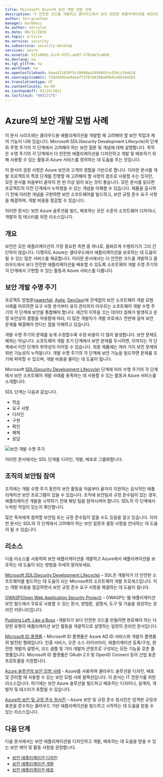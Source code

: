 ```yaml
---
title: Microsoft Azure의 보안 개발 모범 사례
description: 더 안전한 코드를 개발하고 클라우드에서 보다 안전한 애플리케이션을 배포하는 데 도움이 되는 모범 사례입니다.
author: TerryLanfear
manager: barbkess
ms.author: terrylan
ms.date: 06/11/2019
ms.topic: article
ms.service: security
ms.subservice: security-develop
services: azure
ms.assetid: 521180dc-2cc9-43f1-ae87-2701de7ca6b8
ms.devlang: na
ms.tgt_pltfrm: na
ms.workload: na
ms.openlocfilehash: baaa311620f5c10948aa3494002ce359cc5dab28
ms.sourcegitcommit: f28ebb95ae9aaaff3f87d8388a09b41e0b3445b5
ms.translationtype: HT
ms.contentlocale: ko-KR
ms.lasthandoff: 03/29/2021
ms.locfileid: "94517175"
---
```

# <a name="secure-development-best-practices-on-azure"></a>Azure의 보안 개발 모범 사례
이 문서 시리즈에는 클라우드용 애플리케이션을 개발할 때 고려해야 할 보안 작업과 제어 기능이 나와 있습니다. Microsoft SDL(Security Development Lifecycle)의 단계와 주명 주기의 각 단계에서 고려해야 하는 보안 질문 및 개념에 대해 설명합니다. 목적은 수명 주기의 각 단계에서 더 안전한 애플리케이션을 디자인하고 개발 및 배포하기 위해 사용할 수 있는 활동과 Azure 서비스를 정의하는 데 도움을 주는 것입니다.

이 문서의 권장 사항은 Azure 보안과 고객의 경험을 기반으로 합니다. 이러한 문서를 개발 프로젝트의 특정 단계를 진행할 때 고려해야 할 사항의 참조로 사용할 수는 있지만, 모든 문서를 처음부터 끝까지 한 번 이상 읽어 보는 것이 좋습니다. 모든 문서를 읽으면 프로젝트의 이전 단계에서 누락했을 수 있는 개념을 이해할 수 있습니다. 제품을 출시하기 전에 이러한 개념을 구현하면 보안 소프트웨어를 빌드하고, 보안 규정 준수 요구 사항을 해결하며, 개발 비용을 절감할 수 있습니다.

이러한 문서는 보안 Azure 솔루션을 빌드, 배포하는 모든 수준의 소프트웨어 디자이너, 개발자 및 테스터를 위한 리소스입니다.

## <a name="overview"></a>개요

보안은 모든 애플리케이션의 가장 중요한 측면 중 하나로, 올바르게 수행하기가 그리 간단하지 않습니다. 다행히도 Azure는 클라우드에서 애플리케이션을 보호하는 데 도움이 될 수 있는 많은 서비스를 제공합니다. 이러한 문서에서는 더 안전한 코드를 개발하고 클라우드에서 보다 안전한 애플리케이션을 배포할 수 있도록 소프트웨어 개발 수명 주기의 각 단계에서 구현할 수 있는 활동과 Azure 서비스를 다룹니다.

## <a name="security-development-lifecycle"></a>보안 개발 수명 주기

프로젝트 방법론([waterfall](https://en.wikipedia.org/wiki/Waterfall_model), [Agile](https://en.wikipedia.org/wiki/Agile_software_development), [DevOps](https://en.wikipedia.org/wiki/DevOps))에 관계없이 보안 소프트웨어 개발 모범 사례를 따르려면 요구 사항 분석부터 유지 관리까지 아우르는 소프트웨어 개발 수명 주기의 각 단계에 보안을 통합해야 합니다. 세간의 이목을 끄는 데이터 침해가 발생하고 운영 보안상의 결함을 악용함에 따라, 더 많은 개발자가 개발 프로세스 전반에 걸쳐 보안 문제를 해결해야 한다는 점을 이해하고 있습니다.

개발 수명 주기의 문제를 늦게 수정할수록 수정 비용이 더 많이 발생합니다. 보안 문제도 예외는 아닙니다. 소프트웨어 개발 초기 단계에서 보안 문제를 무시하면, 이어지는 각 단계에서 이전 단계의 취약성이 이어질 수 있습니다. 최종 제품에는 여러 가지 보안 문제와 위반 가능성이 누적됩니다. 개발 수명 주기의 각 단계에 보안 기능을 빌드하면 문제를 조기에 파악할 수 있으며, 개발 비용을 줄이는 데 도움이 됩니다.

Microsoft [SDL(Security Development Lifecycle)](/previous-versions/windows/desktop/cc307891(v=msdn.10)) 단계에 따라 수명 주기의 각 단계에서 보안 소프트웨어 개발 사례를 충족하는 데 사용할 수 있는 활동과 Azure 서비스를 소개합니다.

SDL 단계는 다음과 같습니다.

  - 학습
  - 요구 사항
  - 디자인
  - 구현
  - 확인
  - 해제
  - 응답

![보안 개발 수명 주기](./media/secure-dev-overview/01-sdl-phase.png)

이러한 문서에서는 SDL 단계를 디자인, 개발, 배포로 그룹화합니다.

## <a name="engage-your-organizations-security-team"></a>조직의 보안팀 참여

조직에는 개발 수명 주기 동안의 보안 활동을 처음부터 끝까지 지원하는 공식적인 애플리케이션 보안 프로그램이 있을 수 있습니다. 조직에 보안팀과 규정 준수팀이 있는 경우, 애플리케이션 개발을 시작하기 전에 해당 팀을 참여시켜야 합니다. SDL의 각 단계에서 누락된 작업이 있는지 확인합니다.

많은 독자에게 참여할 보안팀 또는 규정 준수팀이 없을 수도 있음을 알고 있습니다. 이러한 문서는 SDL의 각 단계에서 고려해야 하는 보안 질문과 결정 사항을 안내하는 데 도움이 될 수 있습니다.

## <a name="resources"></a>리소스

다음 리소스를 사용하여 보안 애플리케이션을 개발하고 Azure에서 애플리케이션을 보호하는 데 도움이 되는 방법을 자세히 알아보세요.

[Microsoft SDL(Security Development Lifecycle)](/previous-versions/windows/desktop/cc307891(v=msdn.10)) – SDL은 개발자가 더 안전한 소프트웨어를 빌드하는 데 도움이 되는 Microsoft의 소프트웨어 개발 프로세스입니다. 이는 개발 비용을 절감하면서 보안 규정 준수 요구 사항을 해결하는 데 도움이 됩니다.

[OWASP(Open Web Application Security Project)](https://www.owasp.org/index.php/Main_Page) – OWASP는 웹 애플리케이션 보안 필드에서 무료로 사용할 수 있는 문서, 방법론, 설명서, 도구 및 기술을 생성하는 온라인 커뮤니티입니다.

[Pushing Left, Like a Boss](https://code.likeagirl.io/pushing-left-like-a-boss-part-1-80f1f007da95?WT.mc_id=docs-blog-tajanca) -개발자가 보다 안전한 코드를 만들려면 완료해야 하는 다양한 유형의 애플리케이션 보안 활동을 개괄적으로 설명하는 일련의 온라인 문서입니다.

[Microsoft ID 플랫폼](../../active-directory/develop/index.yml) – Microsoft ID 플랫폼은 Azure AD ID 서비스와 개발자 플랫폼의 발전된 형태입니다. 인증 서비스, 오픈 소스 라이브러리, 애플리케이션 등록/구성, 완전한 개발자 설명서, 코드 샘플 및 기타 개발자 콘텐츠로 구성되는 모든 기능을 갖춘 플랫폼입니다. Microsoft ID 플랫폼은 OAuth 2.0 및 OpenID Connect 등의 산업 표준 프로토콜을 지원합니다.

[Azure 솔루션의 보안 모범 사례](https://azure.microsoft.com/resources/security-best-practices-for-azure-solutions/) - Azure를 사용하여 클라우드 솔루션을 디자인, 배포 및 관리할 때 사용할 수 있는 보안 모범 사례 컬렉션입니다. 이 문서는 IT 전문가를 위한 리소스입니다. 여기에는 보안 Azure 솔루션을 빌드하고 배포하는 디자이너, 설계자, 개발자 및 테스터가 포함될 수 있습니다.

[Azure의 보안 및 규정 준수 청사진](https://servicetrust.microsoft.com/ViewPage/BlueprintOverview) – Azure 보안 및 규정 준수 청사진은 엄격한 규정과 표준을 준수하는 클라우드 기반 애플리케이션을 빌드하고 시작하는 데 도움을 받을 수 있는 리소스입니다.

## <a name="next-steps"></a>다음 단계
다음 문서에서는 보안 애플리케이션을 디자인하고 개발, 배포하는 데 도움을 받을 수 있는 보안 제어 및 활동 사항을 권장합니다.

- [보안 애플리케이션 디자인](secure-design.md)
- [보안 애플리케이션 개발](secure-develop.md)
- [보안 애플리케이션 배포](secure-deploy.md)